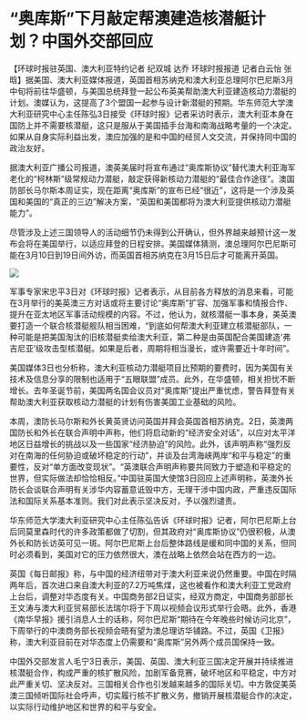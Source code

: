 # “奥库斯”下月敲定帮澳建造核潜艇计划？中国外交部回应

【环球时报驻英国、澳大利亚特约记者 纪双城 达乔 环球时报报道 记者白云怡
张晗】据美国、澳大利亚媒体报道，英国首相苏纳克和澳大利亚总理阿尔巴尼斯3月中旬将前往华盛顿，与美国总统拜登一起公布英美帮助澳大利亚建造核动力潜艇的计划。澳媒认为，这提高了3个盟国一起参与设计新潜艇的预期。华东师范大学澳大利亚研究中心主任陈弘3日接受《环球时报》记者采访时表示，澳大利亚本身在国防上并不需要核潜艇，这只是服从于美国插手台海和南海战略考量的一个决定。如果从自身实际利益出发，澳应加强的是和中国的经贸人文交流，并保持同中国的政治友好。

据澳大利亚广播公司报道，澳英美届时将宣布通过“奥库斯协议”替代澳大利亚海军老化的“柯林斯”级常规动力潜艇，敲定获得新核动力潜艇的“最佳合作途径”。澳国防部长马尔斯本周证实，现在距离“奥库斯”的宣布已经“很近”，这将是一个涉及英国和美国的“真正的三边”解决方案，“英国和美国都将为澳大利亚提供核动力潜艇能力”。

尽管涉及上述三国领导人的活动细节仍未得到公开确认，但外界越来越预计这一发布会将在美国举行，以适应拜登的日程安排。美国媒体猜测，澳总理阿尔巴尼斯可能在3月10日到19日间外访，而英国首相苏纳克在3月15日后才可能离开英国。

![](https://inews.gtimg.com/newsapp_bt/0/15642959916/1000)

军事专家宋忠平3日对《环球时报》记者表示，从目前各方释放的消息来看，可能在3月举行的美英澳三方对话或将主要讨论“奥库斯”扩容、加强军事和情报合作、提升在亚太地区军事活动规模的内容。不过，他认为，就核潜艇一事本身，美英澳要打造一个联合核潜艇舰队相当困难，“到底如何帮澳大利亚建立核潜艇部队，一种可能是把美国淘汰的旧核潜艇卖给澳大利亚，第二种是由英国配合美国建造‘弗吉尼亚’级攻击型核潜艇。如果是后者，周期将相当漫长，或许需要近十年时间”。

美国媒体3日也分析称，澳大利亚核动力潜艇项目比预期的要费时，因为美国有关技术及信息分享的限制也适用于“五眼联盟”成员。此外，在华盛顿，相关担忧不断增长。去年圣诞节前，美国两名国会议员对“奥库斯”提出严重忧虑，警告拜登有关帮助澳大利亚获取核动力潜艇的计划有伤害美国工业基础的风险。

本周，澳防长马尔斯和外长黄英贤访问英国并拜会英国首相苏纳克。2日，英澳两国防长和外长在联合声明中声称，他们将启动新的“经济安全对话”，以应对太平洋地区日益增长的挑战以及一些国家“经济胁迫”的风险。此外，该声明声称“强烈反对在南海的任何胁迫或破坏稳定的行动”，并谈及台湾海峡两岸“和平与稳定”的重要性，反对“单方面改变现状”。“英澳联合声明声称要共同致力于塑造和平稳定的世界，但实际做法却恰恰相反。”中国驻英国大使馆3日回应上述声明称，英澳外长防长会谈联合声明有关涉华内容蓄意诋毁中方，无理干涉中国内政，严重违反国际法和国际关系基本准则。我们对此表示坚决反对，予以强烈谴责。

华东师范大学澳大利亚研究中心主任陈弘告诉《环球时报》记者，阿尔巴尼斯上台后同莫里森时代的许多政策都做了切割，但其政府对“奥库斯协议”仍很积极，从澳外长和防长访英可见一斑。阿尔巴尼斯上台后整体路线是缓和同中国的关系，但同时必须看到，美国对它的压力依然很大，澳在战略上依然会站在西方的一边。

英国《每日邮报》称，与中国的经济纽带对于澳大利亚来说仍然重要。中国在时隔两年后，首次进口来自澳大利亚的7.2万吨焦煤，这也被看作和澳大利亚工党政府上台后，调整对华态度有关。中国商务部2日证实，经双方商定，中国商务部部长王文涛与澳大利亚贸易部长法瑞尔将于下周以视频会议形式举行会晤。此外，香港《南华早报》援引消息人士的话称，阿尔巴尼斯“期待在今年晚些时候访问北京”，下周举行的中澳商务部长视频会晤有望为澳总理访华铺路。不过，英国《卫报》称，澳大利亚目前在对华态度上仍需要和“奥库斯”另外两个成员国保持一致。

中国外交部发言人毛宁3日表示，美国、英国、澳大利亚三国决定开展并持续推进核潜艇合作，构成严重的核扩散风险，加剧军备竞赛，破坏地区和平稳定，中方对此严重关切、坚决反对。三国相关合作也引发越来越多的国际关切。中方敦促美英澳三国倾听国际社会呼声，切实履行核不扩散义务，撤销开展核潜艇合作的决定，以实际行动维护地区和世界的和平与安全。

